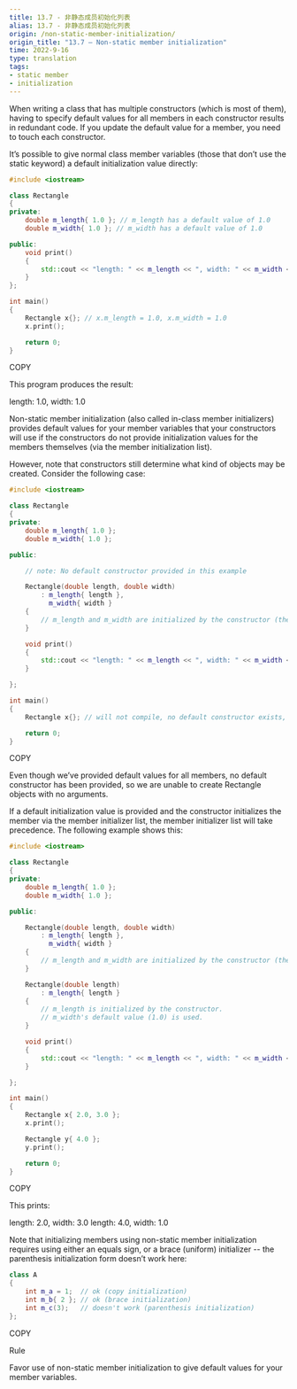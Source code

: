 ```yaml
---
title: 13.7 - 非静态成员初始化列表
alias: 13.7 - 非静态成员初始化列表
origin: /non-static-member-initialization/
origin_title: "13.7 — Non-static member initialization"
time: 2022-9-16
type: translation
tags:
- static member
- initialization
---
```


When writing a class that has multiple constructors (which is most of them), having to specify default values for all members in each constructor results in redundant code. If you update the default value for a member, you need to touch each constructor.

It’s possible to give normal class member variables (those that don’t use the static keyword) a default initialization value directly:

```cpp
#include <iostream>

class Rectangle
{
private:
    double m_length{ 1.0 }; // m_length has a default value of 1.0
    double m_width{ 1.0 }; // m_width has a default value of 1.0

public:
    void print()
    {
        std::cout << "length: " << m_length << ", width: " << m_width << '\n';
    }
};

int main()
{
    Rectangle x{}; // x.m_length = 1.0, x.m_width = 1.0
    x.print();

    return 0;
}
```

COPY

This program produces the result:

length: 1.0, width: 1.0

Non-static member initialization (also called in-class member initializers) provides default values for your member variables that your constructors will use if the constructors do not provide initialization values for the members themselves (via the member initialization list).

However, note that constructors still determine what kind of objects may be created. Consider the following case:

```cpp
#include <iostream>

class Rectangle
{
private:
    double m_length{ 1.0 };
    double m_width{ 1.0 };

public:

    // note: No default constructor provided in this example

    Rectangle(double length, double width)
        : m_length{ length },
          m_width{ width }
    {
        // m_length and m_width are initialized by the constructor (the default values aren't used)
    }

    void print()
    {
        std::cout << "length: " << m_length << ", width: " << m_width << '\n';
    }

};

int main()
{
    Rectangle x{}; // will not compile, no default constructor exists, even though members have default initialization values

    return 0;
}
```

COPY

Even though we’ve provided default values for all members, no default constructor has been provided, so we are unable to create Rectangle objects with no arguments.

If a default initialization value is provided and the constructor initializes the member via the member initializer list, the member initializer list will take precedence. The following example shows this:

```cpp
#include <iostream>

class Rectangle
{
private:
    double m_length{ 1.0 };
    double m_width{ 1.0 };

public:

    Rectangle(double length, double width)
        : m_length{ length },
          m_width{ width }
    {
        // m_length and m_width are initialized by the constructor (the default values aren't used)
    }

    Rectangle(double length)
        : m_length{ length }
    {
        // m_length is initialized by the constructor.
        // m_width's default value (1.0) is used.
    }

    void print()
    {
        std::cout << "length: " << m_length << ", width: " << m_width << '\n';
    }

};

int main()
{
    Rectangle x{ 2.0, 3.0 };
    x.print();

    Rectangle y{ 4.0 };
    y.print();

    return 0;
}
```

COPY

This prints:

length: 2.0, width: 3.0
length: 4.0, width: 1.0

Note that initializing members using non-static member initialization requires using either an equals sign, or a brace (uniform) initializer -- the parenthesis initialization form doesn’t work here:

```cpp
class A
{
    int m_a = 1;  // ok (copy initialization)
    int m_b{ 2 }; // ok (brace initialization)
    int m_c(3);   // doesn't work (parenthesis initialization)
};
```

COPY

Rule

Favor use of non-static member initialization to give default values for your member variables.